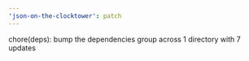 ```yaml
---
'json-on-the-clocktower': patch
---
```


chore(deps): bump the dependencies group across 1 directory with 7 updates
